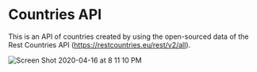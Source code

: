 # Countries API
This is an API of countries created by using the open-sourced data of the Rest Countries API (https://restcountries.eu/rest/v2/all).

![Screen Shot 2020-04-16 at 8 11 10 PM](https://user-images.githubusercontent.com/62629275/79518517-48af2200-801f-11ea-9738-1cf8c77e44d6.png)

